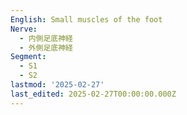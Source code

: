 ```yaml
---
English: Small muscles of the foot
Nerve:
  - 内側足底神経
  - 外側足底神経
Segment:
  - S1
  - S2
lastmod: '2025-02-27'
last_edited: 2025-02-27T00:00:00.000Z
---
```



